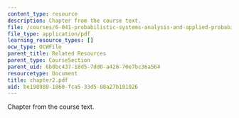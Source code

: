 ```yaml
---
content_type: resource
description: Chapter from the course text.
file: /courses/6-041-probabilistic-systems-analysis-and-applied-probability-spring-2006/be1989891860fca533d588a27b101026_chapter2.pdf
file_type: application/pdf
learning_resource_types: []
ocw_type: OCWFile
parent_title: Related Resources
parent_type: CourseSection
parent_uid: 6b8bc437-18d5-7dd0-a428-70e7bc36a564
resourcetype: Document
title: chapter2.pdf
uid: be198989-1860-fca5-33d5-88a27b101026
---
```

Chapter from the course text.

